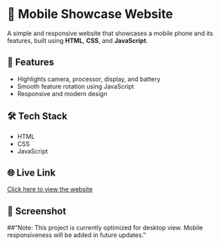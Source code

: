 # 📱 Mobile Showcase Website

A simple and responsive website that showcases a mobile phone and its features, built using **HTML**, **CSS**, and **JavaScript**.

## 🚀 Features
- Highlights camera, processor, display, and battery
- Smooth feature rotation using JavaScript
- Responsive and modern design

## 🛠️ Tech Stack
- HTML
- CSS
- JavaScript

## 🌐 Live Link
[Click here to view the website](https://buildwithvanshika.github.io/Mobile-website/)

## 📸 Screenshot
 

##“Note: This project is currently optimized for desktop view. Mobile responsiveness will be added in future updates.”
